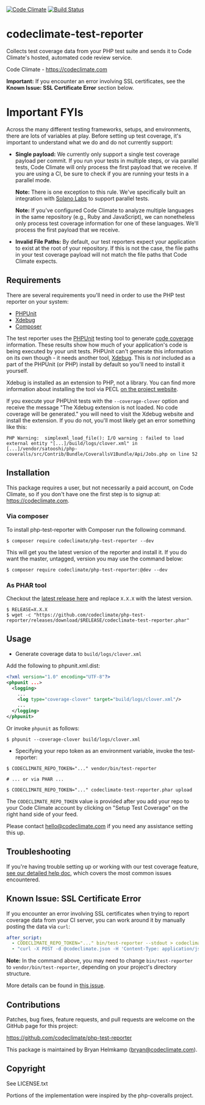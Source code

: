 [![Code Climate](https://codeclimate.com/github/codeclimate/php-test-reporter.svg)](https://codeclimate.com/github/codeclimate/php-test-reporter)
[![Build Status](https://travis-ci.org/codeclimate/php-test-reporter.svg?branch=master)](https://travis-ci.org/codeclimate/php-test-reporter)

# codeclimate-test-reporter

Collects test coverage data from your PHP test suite and sends it to
Code Climate's hosted, automated code review service.

Code Climate - https://codeclimate.com

**Important:** If you encounter an error involving SSL certificates, see the **Known Issue: SSL Certificate Error** section below.

# Important FYIs

Across the many different testing frameworks, setups, and environments, there are lots of variables at play. Before setting up test coverage, it's important to understand what we do and do not currently support:

* **Single payload:** We currently only support a single test coverage payload per commit. If you run your tests in multiple steps, or via parallel tests, Code Climate will only process the first payload that we receive. If you are using a CI, be sure to check if you are running your tests in a parallel mode.

  **Note:** There is one exception to this rule. We've specifically built an integration with [Solano Labs](https://www.solanolabs.com/) to support parallel tests.

  **Note:** If you've configured Code Climate to analyze multiple languages in the same repository (e.g., Ruby and JavaScript), we can nonetheless only process test coverage information for one of these languages. We'll process the first payload that we receive.
* **Invalid File Paths:** By default, our test reporters expect your application to exist at the root of your repository. If this is not the case, the file paths in your test coverage payload will not match the file paths that Code Climate expects.

## Requirements

There are several requirements you'll need in order to use the PHP test reporter on your system:

- [PHPUnit](http://phpunit.de)
- [Xdebug](http://xdebug.org)
- [Composer](http://getcomposer.org)

The test reporter uses the [PHPUnit](http://phpunit.de) testing tool to generate [code coverage](http://en.wikipedia.org/wiki/Code_coverage) information. These results show how much of your application's code is being executed by your unit tests. PHPUnit can't generate this information on its own though - it needs another tool, [Xdebug](http://xdebug.org). This is *not* included as a part of the PHPUnit (or PHP) install by default so you'll need to install it yourself.

Xdebug is installed as an extension to PHP, not a library. You can find more information about installing the tool via PECL [on the project website](http://xdebug.org/docs/install).

If you execute your PHPUnit tests with the `--coverage-clover` option and receive the message "The Xdebug extension is not loaded. No code coverage will be generated." you will need to visit the Xdebug website and install the extension. If you do not, you'll most likely get an error something like this:

```
PHP Warning:  simplexml_load_file(): I/O warning : failed to load external entity "[...]/build/logs/clover.xml" in [...]/vendor/satooshi/php-coveralls/src/Contrib/Bundle/CoverallsV1Bundle/Api/Jobs.php on line 52
```

## Installation

This package requires a user, but not necessarily a paid account, on
Code Climate, so if you don't have one the first step is to signup at:
https://codeclimate.com.

### Via composer

To install php-test-reporter with Composer run the following command.

```shell
$ composer require codeclimate/php-test-reporter --dev
```

This will get you the latest version of the reporter and install it. If you do want the master, untagged, version you may use the command below:

```shell
$ composer require codeclimate/php-test-reporter:@dev --dev
```

### As PHAR tool

Checkout the [latest release here](https://github.com/codeclimate/php-test-reporter/releases) and replace `X.X.X` with the latest version.

```shell
$ RELEASE=X.X.X
$ wget -c "https://github.com/codeclimate/php-test-reporter/releases/download/$RELEASE/codeclimate-test-reporter.phar"
```

## Usage

- Generate coverage data to `build/logs/clover.xml`

Add the following to phpunit.xml.dist:

```xml
<?xml version="1.0" encoding="UTF-8"?>
<phpunit ...>
  <logging>
    ...
    <log type="coverage-clover" target="build/logs/clover.xml"/>
    ...
  </logging>
</phpunit>
```

Or invoke `phpunit` as follows:

```shell
$ phpunit --coverage-clover build/logs/clover.xml
```

- Specifying your repo token as an environment variable, invoke the
  test-reporter:

```shell
$ CODECLIMATE_REPO_TOKEN="..." vendor/bin/test-reporter

# ... or via PHAR ...

$ CODECLIMATE_REPO_TOKEN="..." codeclimate-test-reporter.phar upload
```

The `CODECLIMATE_REPO_TOKEN` value is provided after you add your repo
to your Code Climate account by clicking on "Setup Test Coverage" on the
right hand side of your feed.

Please contact hello@codeclimate.com if you need any assistance setting
this up.

## Troubleshooting

If you're having trouble setting up or working with our test coverage feature, [see our detailed help doc](http://docs.codeclimate.com/article/220-help-im-having-trouble-with-test-coverage), which covers the most common issues encountered.

## Known Issue: SSL Certificate Error

If you encounter an error involving SSL certificates when trying to report
coverage data from your CI server, you can work around it by manually posting
the data via `curl`:

```yaml
after_script:
  - CODECLIMATE_REPO_TOKEN="..." bin/test-reporter --stdout > codeclimate.json
  - "curl -X POST -d @codeclimate.json -H 'Content-Type: application/json' -H 'User-Agent: Code Climate (PHP Test Reporter v0.1.1)' https://codeclimate.com/test_reports"
```

**Note:** In the command above, you may need to change `bin/test-reporter` to `vendor/bin/test-reporter`, depending on your project's directory structure.

More details can be found in [this issue][issue].

[issue]: https://github.com/codeclimate/php-test-reporter/issues/3


## Contributions

Patches, bug fixes, feature requests, and pull requests are welcome on
the GitHub page for this project:

https://github.com/codeclimate/php-test-reporter

This package is maintained by Bryan Helmkamp (bryan@codeclimate.com).

## Copyright

See LICENSE.txt

Portions of the implementation were inspired by the php-coveralls
project.

